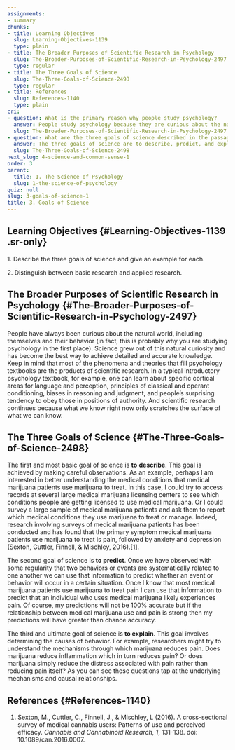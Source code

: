 ```yaml
---
assignments:
- summary
chunks:
- title: Learning Objectives
  slug: Learning-Objectives-1139
  type: plain
- title: The Broader Purposes of Scientific Research in Psychology
  slug: The-Broader-Purposes-of-Scientific-Research-in-Psychology-2497
  type: regular
- title: The Three Goals of Science
  slug: The-Three-Goals-of-Science-2498
  type: regular
- title: References
  slug: References-1140
  type: plain
cri:
- question: What is the primary reason why people study psychology?
  answer: People study psychology because they are curious about the natural world and human behavior.
  slug: The-Broader-Purposes-of-Scientific-Research-in-Psychology-2497
- question: What are the three goals of science described in the passage?
  answer: The three goals of science are to describe, predict, and explain.
  slug: The-Three-Goals-of-Science-2498
next_slug: 4-science-and-common-sense-1
order: 3
parent:
  title: 1. The Science of Psychology
  slug: 1-the-science-of-psychology
quiz: null
slug: 3-goals-of-science-1
title: 3. Goals of Science
---
```


## Learning Objectives {#Learning-Objectives-1139 .sr-only} 

<i-callout variant="info" title="Learning Objectives">

1\. Describe the three goals of science and give an example for each.

2\. Distinguish between basic research and applied research.

</i-callout>

## The Broader Purposes of Scientific Research in Psychology {#The-Broader-Purposes-of-Scientific-Research-in-Psychology-2497} 

People have always been curious about the natural world, including themselves and their behavior (in fact, this is probably why you are studying psychology in the first place). Science grew out of this natural curiosity and has become the best way to achieve detailed and accurate knowledge. Keep in mind that most of the phenomena and theories that fill psychology textbooks are the products of scientific research. In a typical introductory psychology textbook, for example, one can learn about specific cortical areas for language and perception, principles of classical and operant conditioning, biases in reasoning and judgment, and people’s surprising tendency to obey those in positions of authority. And scientific research continues because what we know right now only scratches the surface of what we can know.

## The Three Goals of Science {#The-Three-Goals-of-Science-2498} 

The first and most basic goal of science is **to** **describe**. This goal is achieved by making careful observations. As an example, perhaps I am interested in better understanding the medical conditions that medical marijuana patients use marijuana to treat. In this case, I could try to access records at several large medical marijuana licensing centers to see which conditions people are getting licensed to use medical marijuana. Or I could survey a large sample of medical marijuana patients and ask them to report which medical conditions they use marijuana to treat or manage. Indeed, research involving surveys of medical marijuana patients has been conducted and has found that the primary symptom medical marijuana patients use marijuana to treat is pain, followed by anxiety and depression (Sexton, Cuttler, Finnell, & Mischley, 2016).\[1\].

The second goal of science is **to predict**. Once we have observed with some regularity that two behaviors or events are systematically related to one another we can use that information to predict whether an event or behavior will occur in a certain situation. Once I know that most medical marijuana patients use marijuana to treat pain I can use that information to predict that an individual who uses medical marijuana likely experiences pain. Of course, my predictions will not be 100% accurate but if the relationship between medical marijuana use and pain is strong then my predictions will have greater than chance accuracy. 

The third and ultimate goal of science is **to explain**. This goal involves determining the causes of behavior. For example, researchers might try to understand the mechanisms through which marijuana reduces pain. Does marijuana reduce inflammation which in turn reduces pain? Or does marijuana simply reduce the distress associated with pain rather than reducing pain itself? As you can see these questions tap at the underlying mechanisms and causal relationships.

## References {#References-1140} 

1.  Sexton, M., Cuttler, C., Finnell, J., & Mischley, L (2016). A cross-sectional survey of medical cannabis users: Patterns of use and perceived efficacy. _Cannabis and Cannabinoid Research, 1_, 131-138. doi: 10.1089/can.2016.0007.

